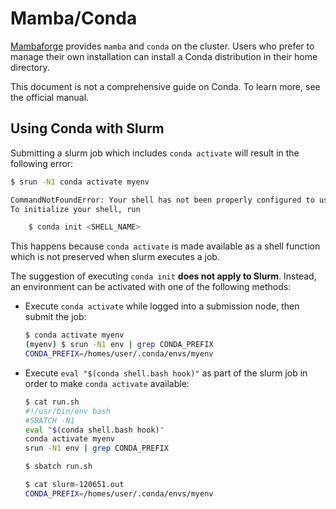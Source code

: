 # Mamba/Conda

[Mambaforge][mambaforge] provides `mamba` and `conda` on the cluster.
Users who prefer to manage their own installation can install a Conda distribution in their home directory.

This document is not a comprehensive guide on Conda. To learn more, see the official manual.

## Using Conda with Slurm

Submitting a slurm job which includes `conda activate` will result in the following error:

```sh
$ srun -N1 conda activate myenv

CommandNotFoundError: Your shell has not been properly configured to use 'conda activate'.
To initialize your shell, run

    $ conda init <SHELL_NAME>
```

This happens because `conda activate` is made available as a shell function which is not preserved when slurm executes a job.

The suggestion of executing `conda init` **does not apply to Slurm**.
Instead, an environment can be activated with one of the following methods:

- Execute `conda activate` while logged into a submission node, then submit the job:

  ```sh
  $ conda activate myenv
  (myenv) $ srun -N1 env | grep CONDA_PREFIX
  CONDA_PREFIX=/homes/user/.conda/envs/myenv
  ```

- Execute `eval "$(conda shell.bash hook)"` as part of the slurm job in order to make `conda activate` available:

  ```sh
  $ cat run.sh
  #!/usr/bin/env bash
  #SBATCH -N1
  eval "$(conda shell.bash hook)"
  conda activate myenv
  srun -N1 env | grep CONDA_PREFIX

  $ sbatch run.sh

  $ cat slurm-120651.out
  CONDA_PREFIX=/homes/user/.conda/envs/myenv
  ```

[mambaforge]: https://github.com/conda-forge/miniforge#mambaforge
